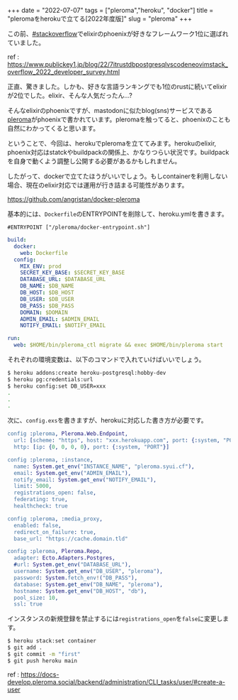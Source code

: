 +++
date = "2022-07-07"
tags = ["pleroma","heroku", "docker"]
title = "pleromaをherokuで立てる[2022年度版]"
slug = "pleroma"
+++

この前、[#stackoverflow](https://twitter.com/StackOverflow/status/1539608579291971584)でelixirのphoenixが好きなフレームワーク1位に選ばれていました。

ref : https://www.publickey1.jp/blog/22/7itrustdbpostgresqlvscodeneovimstack_overflow_2022_developer_survey.html

正直、驚きました。しかも、好きな言語ランキングでも1位のrustに続いてelixirが2位でした。elixir、そんな人気だったん...?

そんなelixirのphoenixですが、mastodonに似たblog(sns)サービスである[pleroma](https://git.pleroma.social/pleroma/pleroma)がphoenixで書かれています。pleromaを触ってると、phoenixのことも自然にわかってくると思います。

ということで、今回は、herokuでpleromaを立ててみます。herokuのelixir, phoenix対応はstatckやbuildpackの関係上、かなりつらい状況です。buildpackを自身で動くよう調整し公開する必要があるかもしれません。

したがって、dockerで立てたほうがいいでしょう。もしcontainerを利用しない場合、現在のelixir対応では運用が行き詰まる可能性があります。

https://github.com/angristan/docker-pleroma

基本的には、`Dockerfile`のENTRYPOINTを削除して、heroku.ymlを書きます。

```
#ENTRYPOINT ["/pleroma/docker-entrypoint.sh"]
```

```yml:heroku.yml
build:
  docker:
    web: Dockerfile
  config:
    MIX_ENV: prod
    SECRET_KEY_BASE: $SECRET_KEY_BASE
    DATABASE_URL: $DATABASE_URL
    DB_NAME: $DB_NAME
    DB_HOST: $DB_HOST
    DB_USER: $DB_USER
    DB_PASS: $DB_PASS
    DOMAIN: $DOMAIN
    ADMIN_EMAIL: $ADMIN_EMAIL
    NOTIFY_EMAIL: $NOTIFY_EMAIL

run:
  web: $HOME/bin/pleroma_ctl migrate && exec $HOME/bin/pleroma start
```

それぞれの環境変数は、以下のコマンドで入れていけばいいでしょう。

```sh
$ heroku addons:create heroku-postgresql:hobby-dev
$ heroku pg:credentials:url
$ heroku config:set DB_USER=xxx
.
.
.
```

次に、`config.exs`を書きますが、herokuに対応した書き方が必要です。

```erlang
config :pleroma, Pleroma.Web.Endpoint,
  url: [scheme: "https", host: "xxx.herokuapp.com", port: {:system, "PORT"}],
  http: [ip: {0, 0, 0, 0}, port: {:system, "PORT"}]

config :pleroma, :instance,
  name: System.get_env("INSTANCE_NAME", "pleroma.syui.cf"),
  email: System.get_env("ADMIN_EMAIL"),
  notify_email: System.get_env("NOTIFY_EMAIL"),
  limit: 5000,
  registrations_open: false,
  federating: true,
  healthcheck: true

config :pleroma, :media_proxy,
  enabled: false,
  redirect_on_failure: true,
  base_url: "https://cache.domain.tld"

config :pleroma, Pleroma.Repo,
  adapter: Ecto.Adapters.Postgres,
  #url: System.get_env("DATABASE_URL"),
  username: System.get_env("DB_USER", "pleroma"),
  password: System.fetch_env!("DB_PASS"),
  database: System.get_env("DB_NAME", "pleroma"),
  hostname: System.get_env("DB_HOST", "db"),
  pool_size: 10,
  ssl: true
```

インスタンスの新規登録を禁止するには`registrations_open`を`false`に変更します。

```sh
$ heroku stack:set container
$ git add .
$ git commit -m "first"
$ git push heroku main
```

ref : https://docs-develop.pleroma.social/backend/administration/CLI_tasks/user/#create-a-user
